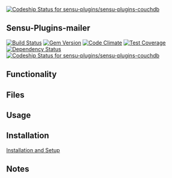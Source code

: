[ ![Codeship Status for sensu-plugins/sensu-plugins-couchdb](https://codeship.com/projects/8345d1d0-2e9d-0133-1ce3-3a2a4d3529b0/status?branch=master)](https://codeship.com/projects/99159)


## Sensu-Plugins-mailer

[![Build Status](https://travis-ci.org/sensu-plugins/sensu-plugins-couchdb.svg?branch=master)](https://travis-ci.org/sensu-plugins/sensu-plugins-couchdb)
[![Gem Version](https://badge.fury.io/rb/sensu-plugins-couchdb.svg)](http://badge.fury.io/rb/sensu-plugins-couchdb)
[![Code Climate](https://codeclimate.com/github/sensu-plugins/sensu-plugins-couchdb/badges/gpa.svg)](https://codeclimate.com/github/sensu-plugins/sensu-plugins-couchdb)
[![Test Coverage](https://codeclimate.com/github/sensu-plugins/sensu-plugins-couchdb/badges/coverage.svg)](https://codeclimate.com/github/sensu-plugins/sensu-plugins-couchdb)
[![Dependency Status](https://gemnasium.com/sensu-plugins/sensu-plugins-couchdb.svg)](https://gemnasium.com/sensu-plugins/sensu-plugins-couchdb)
[ ![Codeship Status for sensu-plugins/sensu-plugins-couchdb](https://codeship.com/projects/8345d1d0-2e9d-0133-1ce3-3a2a4d3529b0/status?branch=master)](https://codeship.com/projects/99159)

## Functionality

## Files

## Usage

## Installation

[Installation and Setup](http://sensu-plugins.io/docs/installation_instructions.html)

## Notes
